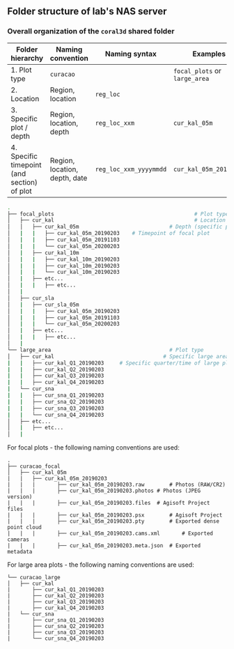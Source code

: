 ## Folder structure of lab's NAS server

### Overall organization of the `coral3d` shared folder

| Folder hierarchy                            | Naming convention             | Naming syntax          | Examples                      |
| ------------------------------------------- | ----------------------------- | ---------------------- | ----------------------------- |
| 1. Plot type                                | `curacao`                     |                        | `focal_plots` or `large_area` |
| 2. Location                                 | Region, location              | `reg_loc`              |                               |
| 3. Specific plot / depth                    | Region, location, depth       | `reg_loc_xxm`          | `cur_kal_05m`                 |
| 4. Specific timepoint (and section) of plot | Region, location, depth, date | `reg_loc_xxm_yyyymmdd` | `cur_kal_05m_20190203`        |

```bash
.
├── focal_plots												# Plot type
│   ├── cur_kal												# Location
│   │   ├── cur_kal_05m								# Depth (specific plot in location)
│   |   |   ├── cur_kal_05m_20190203	# Timepoint of focal plot
│   |   |   ├── cur_kal_05m_20191103
│   |   |   └── cur_kal_05m_20200203
│   |   ├── cur_kal_10m
│   |   |   ├── cur_kal_10m_20190203
│   |   |   ├── cur_kal_10m_20190203
│   |   |   └── cur_kal_10m_20190203
│   |   ├── etc...
│   |   |   ├── etc...
│   |
│   ├── cur_sla
│   |   ├── cur_sla_05m
│   |   |   ├── cur_kal_05m_20190203
│   |   |   ├── cur_kal_05m_20191103
│   |   |   └── cur_kal_05m_20200203
│   |   ├── etc...
│   |   |   ├── etc...
│   |
└── large_area										# Plot type
│   ├── cur_kal									  # Specific large area plot
|   |   ├── cur_kal_Q1_20190203		# Specific quarter/time of large plot
|   |   ├── cur_kal_Q2_20190203
|   |   ├── cur_kal_Q3_20190203
|   |   ├── cur_kal_Q4_20190203
|   └── cur_sna
|   |   ├── cur_sna_Q1_20190203
|   |   ├── cur_sna_Q2_20190203
|   |   ├── cur_sna_Q3_20190203
|   |   └── cur_sna_Q4_20190203
│   ├── etc...
│   |   ├── etc...
│   |
```

For focal plots - the following naming conventions are used:

```shell
.
├── curacao_focal
│   ├── cur_kal_05m
|   |   ├── cur_kal_05m_20190203
|   |   |		├── cur_kal_05m_20190203.raw		# Photos (RAW/CR2)
|   |   |		├── cur_kal_05m_20190203.photos	# Photos (JPEG version)
|   |   |		├── cur_kal_05m_20190203.files	# Agisoft Project files
|   |   |		├── cur_kal_05m_20190203.psx		# Agisoft Project
|   |   |		├── cur_kal_05m_20190203.pty		# Exported dense point cloud
|   |   |		├── cur_kal_05m_20190203.cams.xml		# Exported cameras
|   |   |		├── cur_kal_05m_20190203.meta.json	# Exported metadata
```

For large area plots - the following naming conventions are used:

```shell
└── curacao_large
│   ├── cur_kal
|       ├── cur_kal_Q1_20190203
|       ├── cur_kal_Q2_20190203
|       ├── cur_kal_Q3_20190203
|       ├── cur_kal_Q4_20190203
|   └── cur_sna
|       ├── cur_sna_Q1_20190203
|       ├── cur_sna_Q2_20190203
|       ├── cur_sna_Q3_20190203
|       └── cur_sna_Q4_20190203
```

